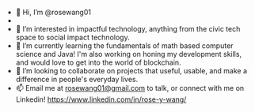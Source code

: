 - 👋 Hi, I’m @rosewang01
- 
- 👀 I’m interested in impactful technology, anything from the civic tech space to social impact technology.
- 🌱 I’m currently learning the fundamentals of math based computer science and Java! I'm also working on honing my development skills, and would love to get into the world of blockchain.
- 💞️ I’m looking to collaborate on projects that useful, usable, and make a difference in people's everyday lives. 
- 📫 Email me at rosewang01@gmail.com to talk, or connect with me on Linkedin! https://www.linkedin.com/in/rose-y-wang/


<!---
rosewang01/rosewang01 is a ✨ special ✨ repository because its `README.md` (this file) appears on your GitHub profile.
You can click the Preview link to take a look at your changes.
--->
